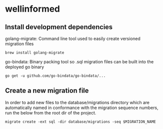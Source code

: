 # wellinformed

## Install development dependencies

golang-migrate: Command line tool used to easily create versioned migration files

```
brew install golang-migrate
```

go-bindata: Binary packing tool so .sql migration files can be built into the deployed go binary
```
go get -u github.com/go-bindata/go-bindata/...
```

## Create a new migration file
In order to add new files to the database/migrations directory which are automatically named in conformance with the migration sequence numbers, run the below from the root dir of the project.
```
migrate create -ext sql -dir database/migrations -seq $MIGRATION_NAME
```

